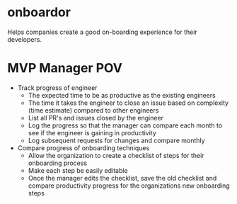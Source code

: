 # onboardor
Helps companies create a good on-boarding experience for their developers.

# MVP Manager POV
- Track progress of engineer
  - The expected time to be as productive as the existing engineers
  - The time it takes the engineer to close an issue based on complexity (time estimate) compared to other engineers
  - List all PR's and issues closed by the engineer
  - Log the progress so that the manager can compare each month to see if the engineer is gaining in productivity
  - Log subsequent requests for changes and compare monthly
- Compare progress of onboarding techniques
  - Allow the organization to create a checklist of steps for their onboarding process
  - Make each step be easily editable
  - Once the manager edits the checklist, save the old checklist and compare productivity progress for the organizations new onboarding steps
